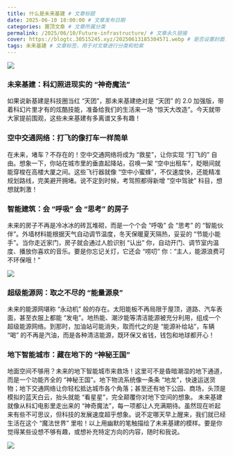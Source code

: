 ```yaml
---
title: 什么是未来基建 # 文章标题
date: 2025-06-10 18:00:00 # 文章发布日期
categories: 置顶文章 # 文章所属分类
permalink: /2025/06/10/Future-infrastructure/ # 文章永久链接
cover: https://blogtc.30515245.xyz/20250613185304571.webp # 是否设置封面，此处不设置，注释给出封面图片链接
tags: 未来基建 # 文章标签，用于对文章进行分类和检索
---
```


![](https://blogtc.30515245.xyz/20250613185304619.webp)

### 未来基建：科幻照进现实的 “神奇魔法”​
如果说新基建是科技圈当红 “天团”，那未来基建绝对是 “天团” 的 2.0 加强版，带着科幻片里才有的炫酷技能，准备给我们的生活来一场 “惊天大改造”。今天就带大家提前围观，这些未来基建有多离谱又多有趣！​
### 空中交通网络：打飞的像打车一样简单​
在未来，堵车？不存在的！空中交通网络将成为 “救星”，让你实现 “打飞的” 自由。想象一下，你站在城市里的垂直起降站，召唤一架 “空中出租车”，眨眼间就能穿梭在高楼大厦之间。这些飞行器就像 “空中小蜜蜂”，不仅速度快，还能精准规划路线，完美避开拥堵。说不定到时候，考驾照都得新增 “空中驾驶” 科目，想想就刺激！​
### 智能建筑：会 “呼吸” 会 “思考” 的房子​
未来的房子不再是冷冰冰的砖瓦堆砌，而是一个个会 “呼吸” 会 “思考” 的 “智能伙伴”。外墙材料能根据天气自动调节温度，冬天保暖夏天隔热，妥妥的 “节能小能手”。当你走近家门，房子就会通过人脸识别 “认出” 你，自动开门、调节室内温度、播放你喜欢的音乐。要是你忘记关灯，它还会 “唠叨” 你：“主人，能源浪费可不环保哦！”​

![](https://blogtc.30515245.xyz/20250613185304595.webp)

### 超级能源网：取之不尽的 “能量源泉”​
未来的能源网堪称 “永动机” 般的存在。太阳能板不再局限于屋顶，道路、汽车表面，甚至衣服上都能 “发电”。地热能、潮汐能等清洁能源被充分利用，组成一个超级能源网络。到那时，加油站可能消失，取而代之的是 “能源补给站”，车辆 “喝” 的不再是汽油，而是各种清洁能源，既环保又省钱，钱包和地球都开心！​
### 地下智能城市：藏在地下的 “神秘王国”​
地面空间不够用？未来的地下智能城市来救场！这里可不是昏暗潮湿的地下通道，而是一个功能齐全的 “神秘王国”。地下物流系统像一条条 “地龙”，快速运送货物；地下交通网络让你轻松抵达城市各个角落；甚至还有地下公园、商场，头顶是模拟的蓝天白云，抬头就能 “看星星”，完全颠覆你对地下空间的想象。​
未来基建就像从科幻电影里走出来的 “神奇魔法”，每一项都让人充满期待。虽然现在听起来有些不可思议，但科技的发展速度超乎想象。说不定哪天早上醒来，我们就已经生活在这个 “魔法世界” 里啦！​
以上用幽默的笔触描绘了未来基建的模样。要是你觉得某些设想不够有趣，或想补充特定方向的内容，随时和我说。​

![](https://blogtc.30515245.xyz/20250613185304644.webp)